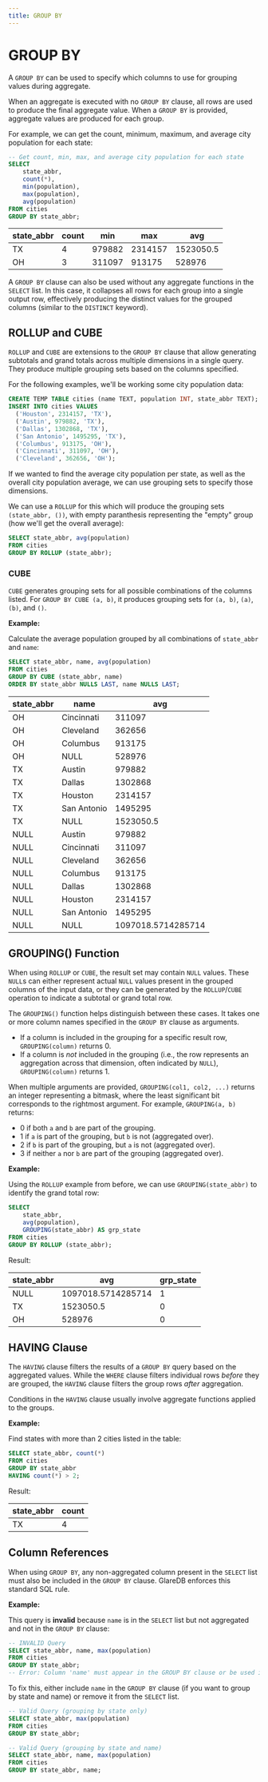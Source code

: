 ```yaml
---
title: GROUP BY
---
```


# GROUP BY

A `GROUP BY` can be used to specify which columns to use for grouping values
during aggregate.

When an aggregate is executed with no `GROUP BY` clause, all rows are used to
produce the final aggregate value. When a `GROUP BY` is provided, aggregate
values are produced for each group.

For example, we can get the count, minimum, maximum, and average city population for each state:

```sql
-- Get count, min, max, and average city population for each state
SELECT
    state_abbr,
    count(*),
    min(population),
    max(population),
    avg(population)
FROM cities
GROUP BY state_abbr;
```

| state_abbr | count | min    | max     | avg                |
|------------|-------|--------|---------|--------------------|
| TX         | 4     | 979882 | 2314157 | 1523050.5          |
| OH         | 3     | 311097 | 913175  | 528976             |

A `GROUP BY` clause can also be used without any aggregate functions in the `SELECT` list. In this case, it collapses all rows for each group into a single output row, effectively producing the distinct values for the grouped columns (similar to the `DISTINCT` keyword).

## ROLLUP and CUBE

`ROLLUP` and `CUBE` are extensions to the `GROUP BY` clause that allow generating subtotals and grand totals across multiple dimensions in a single query. They produce multiple grouping sets based on the columns specified.

For the following examples, we'll be working some city population data:

```sql
CREATE TEMP TABLE cities (name TEXT, population INT, state_abbr TEXT);
INSERT INTO cities VALUES
  ('Houston', 2314157, 'TX'),
  ('Austin', 979882, 'TX'),
  ('Dallas', 1302868, 'TX'),
  ('San Antonio', 1495295, 'TX'),
  ('Columbus', 913175, 'OH'),
  ('Cincinnati', 311097, 'OH'),
  ('Cleveland', 362656, 'OH');
```

If we wanted to find the average city population per state, as well as the
overall city population average, we can use grouping sets to specify those
dimensions.

We can use a `ROLLUP` for this which will produce the grouping sets
`(state_abbr, ())`, with empty paranthesis representing the "empty" group (how
we'll get the overall average):

```sql
SELECT state_abbr, avg(population)
FROM cities
GROUP BY ROLLUP (state_abbr);
```


### CUBE

`CUBE` generates grouping sets for all possible combinations of the columns listed. For `GROUP BY CUBE (a, b)`, it produces grouping sets for `(a, b)`, `(a)`, `(b)`, and `()`.

**Example:**

Calculate the average population grouped by all combinations of `state_abbr` and `name`:

```sql
SELECT state_abbr, name, avg(population)
FROM cities
GROUP BY CUBE (state_abbr, name)
ORDER BY state_abbr NULLS LAST, name NULLS LAST;
```

| state_abbr | name        | avg       |
|------------|-------------|-----------|
| OH         | Cincinnati  | 311097    |
| OH         | Cleveland   | 362656    |
| OH         | Columbus    | 913175    |
| OH         | NULL        | 528976    | <-- OH subtotal
| TX         | Austin      | 979882    |
| TX         | Dallas      | 1302868   |
| TX         | Houston     | 2314157   |
| TX         | San Antonio | 1495295   |
| TX         | NULL        | 1523050.5 | <-- TX subtotal
| NULL       | Austin      | 979882    | <-- Austin subtotal (across states)
| NULL       | Cincinnati  | 311097    | <-- Cincinnati subtotal
| NULL       | Cleveland   | 362656    | <-- Cleveland subtotal
| NULL       | Columbus    | 913175    | <-- Columbus subtotal
| NULL       | Dallas      | 1302868   | <-- Dallas subtotal
| NULL       | Houston     | 2314157   | <-- Houston subtotal
| NULL       | San Antonio | 1495295   | <-- San Antonio subtotal
| NULL       | NULL        | 1097018.5714285714 | <-- Grand total

## GROUPING() Function

When using `ROLLUP` or `CUBE`, the result set may contain `NULL` values. These `NULL`s can either represent actual `NULL` values present in the grouped columns of the input data, or they can be generated by the `ROLLUP`/`CUBE` operation to indicate a subtotal or grand total row.

The `GROUPING()` function helps distinguish between these cases. It takes one or more column names specified in the `GROUP BY` clause as arguments.

- If a column is included in the grouping for a specific result row, `GROUPING(column)` returns 0.
- If a column is *not* included in the grouping (i.e., the row represents an aggregation across that dimension, often indicated by `NULL`), `GROUPING(column)` returns 1.

When multiple arguments are provided, `GROUPING(col1, col2, ...)` returns an integer representing a bitmask, where the least significant bit corresponds to the rightmost argument. For example, `GROUPING(a, b)` returns:
  - 0 if both `a` and `b` are part of the grouping.
  - 1 if `a` is part of the grouping, but `b` is not (aggregated over).
  - 2 if `b` is part of the grouping, but `a` is not (aggregated over).
  - 3 if neither `a` nor `b` are part of the grouping (aggregated over).

**Example:**

Using the `ROLLUP` example from before, we can use `GROUPING(state_abbr)` to identify the grand total row:

```sql
SELECT
    state_abbr,
    avg(population),
    GROUPING(state_abbr) AS grp_state
FROM cities
GROUP BY ROLLUP (state_abbr);
```

Result:

| state_abbr | avg                | grp_state |
|------------|--------------------|-----------|
| NULL       | 1097018.5714285714 | 1         | <-- Grand total (GROUPING=1)
| TX         | 1523050.5          | 0         |
| OH         | 528976             | 0         |

## HAVING Clause

The `HAVING` clause filters the results of a `GROUP BY` query based on the aggregated values. While the `WHERE` clause filters individual rows *before* they are grouped, the `HAVING` clause filters the group rows *after* aggregation.

Conditions in the `HAVING` clause usually involve aggregate functions applied to the groups.

**Example:**

Find states with more than 2 cities listed in the table:

```sql
SELECT state_abbr, count(*)
FROM cities
GROUP BY state_abbr
HAVING count(*) > 2;
```

Result:

| state_abbr | count |
|------------|-------|
| TX         | 4     |

## Column References

When using `GROUP BY`, any non-aggregated column present in the `SELECT` list must also be included in the `GROUP BY` clause. GlareDB enforces this standard SQL rule.

**Example:**

This query is **invalid** because `name` is in the `SELECT` list but not aggregated and not in the `GROUP BY` clause:

```sql
-- INVALID Query
SELECT state_abbr, name, max(population)
FROM cities
GROUP BY state_abbr;
-- Error: Column 'name' must appear in the GROUP BY clause or be used in an aggregate function
```

To fix this, either include `name` in the `GROUP BY` clause (if you want to group by state and name) or remove it from the `SELECT` list.

```sql
-- Valid Query (grouping by state only)
SELECT state_abbr, max(population)
FROM cities
GROUP BY state_abbr;

-- Valid Query (grouping by state and name)
SELECT state_abbr, name, max(population)
FROM cities
GROUP BY state_abbr, name;
```

